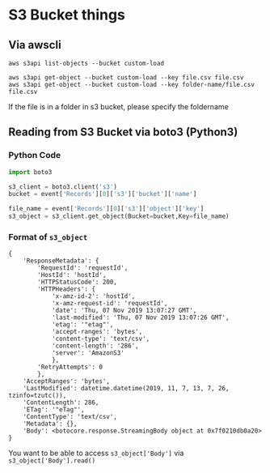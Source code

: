 # S3 Bucket things

## Via awscli

```
aws s3api list-objects --bucket custom-load

aws s3api get-object --bucket custom-load --key file.csv file.csv
aws s3api get-object --bucket custom-load --key folder-name/file.csv file.csv
```
If the file is in a folder in s3 bucket, please specify the foldername

## Reading from S3 Bucket via boto3 (Python3)

### Python Code

```python
import boto3

s3_client = boto3.client('s3')
bucket = event['Records'][0]['s3']['bucket']['name']

file_name = event['Records'][0]['s3']['object']['key']
s3_object = s3_client.get_object(Bucket=bucket,Key=file_name)
```

### Format of `s3_object`

```
{
	'ResponseMetadata': {
		'RequestId': 'requestId', 
		'HostId': 'hostId', 
		'HTTPStatusCode': 200, 
		'HTTPHeaders': {
			'x-amz-id-2': 'hostId', 
			'x-amz-request-id': 'requestId', 
			'date': 'Thu, 07 Nov 2019 13:07:27 GMT', 
			'last-modified': 'Thu, 07 Nov 2019 13:07:26 GMT', 
			'etag': '"etag"', 
			'accept-ranges': 'bytes', 
			'content-type': 'text/csv', 
			'content-length': '286', 
			'server': 'AmazonS3'
			}, 
		'RetryAttempts': 0
		}, 
	'AcceptRanges': 'bytes', 
	'LastModified': datetime.datetime(2019, 11, 7, 13, 7, 26, tzinfo=tzutc()), 
	'ContentLength': 286, 
	'ETag': '"eTag"', 
	'ContentType': 'text/csv', 
	'Metadata': {}, 
	'Body': <botocore.response.StreamingBody object at 0x7f0210db0a20>
}
```
You want to be able to access `s3_object['Body']` via `s3_object['Body'].read()`